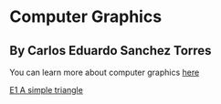 # Computer Graphics
## By Carlos Eduardo Sanchez Torres
You can learn more about computer graphics [here](https://carlos-eduardo-sanchez-torres.sanchezcarlosjr.com/Computer-Graphics-CG-0dd2efc64df946359e6b8edaa91eb947)

[E1 A simple triangle](./e1)
